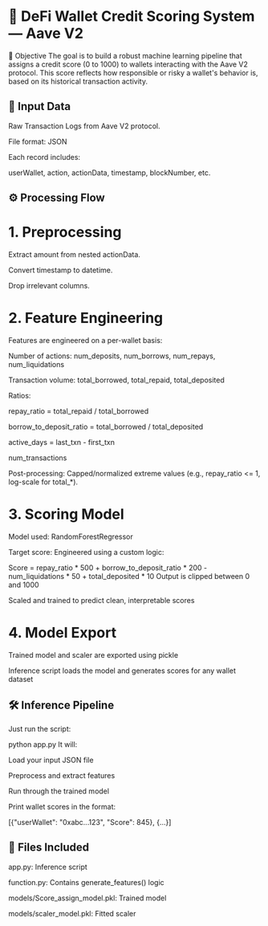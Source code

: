 # 🧠 DeFi Wallet Credit Scoring System — Aave V2
📌 Objective
The goal is to build a robust machine learning pipeline that assigns a credit score (0 to 1000) to wallets interacting with the Aave V2 protocol. This score reflects how responsible or risky a wallet's behavior is, based on its historical transaction activity.

## 📂 Input Data
Raw Transaction Logs from Aave V2 protocol.

File format: JSON

Each record includes:

userWallet, action, actionData, timestamp, blockNumber, etc.

## ⚙️ Processing Flow
# 1. Preprocessing
Extract amount from nested actionData.

Convert timestamp to datetime.

Drop irrelevant columns.

# 2. Feature Engineering
Features are engineered on a per-wallet basis:

Number of actions: num_deposits, num_borrows, num_repays, num_liquidations

Transaction volume: total_borrowed, total_repaid, total_deposited

Ratios:

repay_ratio = total_repaid / total_borrowed

borrow_to_deposit_ratio = total_borrowed / total_deposited

active_days = last_txn - first_txn

num_transactions

Post-processing: Capped/normalized extreme values (e.g., repay_ratio <= 1, log-scale for total_*).

# 3. Scoring Model
Model used: RandomForestRegressor

Target score: Engineered using a custom logic:


Score = repay_ratio * 500 + borrow_to_deposit_ratio * 200 - num_liquidations * 50 + total_deposited * 10
Output is clipped between 0 and 1000

Scaled and trained to predict clean, interpretable scores

# 4. Model Export
Trained model and scaler are exported using pickle

Inference script loads the model and generates scores for any wallet dataset

## 🛠 Inference Pipeline
Just run the script:


python app.py
It will:

Load your input JSON file

Preprocess and extract features

Run through the trained model

Print wallet scores in the format:


[{"userWallet": "0xabc...123", "Score": 845}, {...}]
## 📎 Files Included
app.py: Inference script

function.py: Contains generate_features() logic

models/Score_assign_model.pkl: Trained model

models/scaler_model.pkl: Fitted scaler

